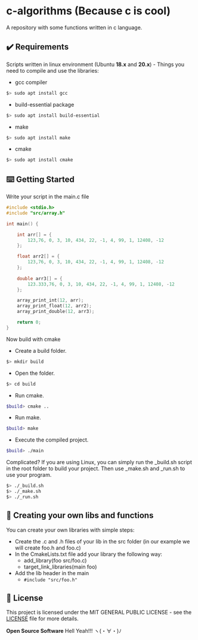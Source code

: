 # c-algorithms (Because c is cool)

A repository with some functions written in c language.

## ✔️ Requirements

Scripts written in linux environment (Ubuntu **18.x** and **20.x**) - Things you need to compile and use the libraries:

- gcc compiler
```bash
$> sudo apt install gcc 
```
- build-essential package
```bash
$> sudo apt install build-essential 
```
- make
```bash
$> sudo apt install make 
```
- cmake
```bash
$> sudo apt install cmake 
```

## ⌨️ Getting Started

Write your script in the main.c file

```c
#include <stdio.h>
#include "src/array.h"

int main() {

    int arr[] = {
        123,76, 0, 3, 10, 434, 22, -1, 4, 99, 1, 12408, -12
    };

    float arr2[] = {
        123,76, 0, 3, 10, 434, 22, -1, 4, 99, 1, 12408, -12
    };
    
    double arr3[] = {
        123.333,76, 0, 3, 10, 434, 22, -1, 4, 99, 1, 12408, -12
    };

    array_print_int(12, arr);
    array_print_float(12, arr2);
    array_print_double(12, arr3);

    return 0;
}
```

Now build with cmake

- Create a build folder.
```bash
$> mkdir build
```
- Open the folder.
```bash
$> cd build
```
- Run cmake.
```bash
$build> cmake ..
```
- Run make.
```bash
$build> make
```
- Execute the compiled project.
```bash
$build> ./main  
```

Complicated? If you are using Linux, you can simply run the _build.sh script in the root folder to build your project. Then use _make.sh and _run.sh to use your program.

```bash
$> ./_build.sh
$> ./_make.sh
$> ./_run.sh
```

## 📁 Creating your own libs and functions
You can create your own libraries with simple steps:

- Create the .c and .h files of your lib in the src folder (in our example we will create foo.h and foo.c)
- In the CmakeLists.txt file add your library the following way:
	- add_library(foo src/foo.c)
	- target_link_libraries(main foo)
- Add the lib header in the main
	- ```#include "src/foo.h" ```

## 📝 License

This project is licensed under the MIT GENERAL PUBLIC LICENSE - see the [LICENSE](LICENSE) file for more details.

**Open Source Software** Hell Yeah!!! ヽ(・∀・)ﾉ